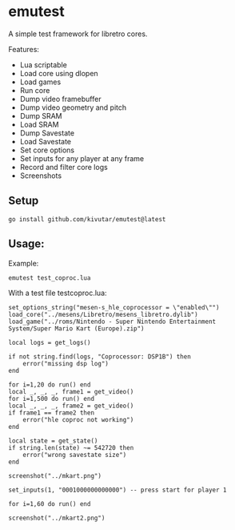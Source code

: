 # emutest

A simple test framework for libretro cores.

Features:

 * Lua scriptable
 * Load core using dlopen
 * Load games
 * Run core
 * Dump video framebuffer
 * Dump video geometry and pitch
 * Dump SRAM
 * Load SRAM
 * Dump Savestate
 * Load Savestate
 * Set core options
 * Set inputs for any player at any frame
 * Record and filter core logs
 * Screenshots

## Setup

```
go install github.com/kivutar/emutest@latest
```

## Usage:

Example:

```
emutest test_coproc.lua
```

With a test file testcoproc.lua:

```
set_options_string("mesen-s_hle_coprocessor = \"enabled\"")
load_core("../mesens/Libretro/mesens_libretro.dylib")
load_game("../roms/Nintendo - Super Nintendo Entertainment System/Super Mario Kart (Europe).zip")

local logs = get_logs()

if not string.find(logs, "Coprocessor: DSP1B") then
	error("missing dsp log")
end

for i=1,20 do run() end
local _, _, _, frame1 = get_video()
for i=1,500 do run() end
local _, _, _, frame2 = get_video()
if frame1 == frame2 then
	error("hle coproc not working")
end

local state = get_state()
if string.len(state) ~= 542720 then
	error("wrong savestate size")
end

screenshot("../mkart.png")

set_inputs(1, "0001000000000000") -- press start for player 1

for i=1,60 do run() end

screenshot("../mkart2.png")
```
